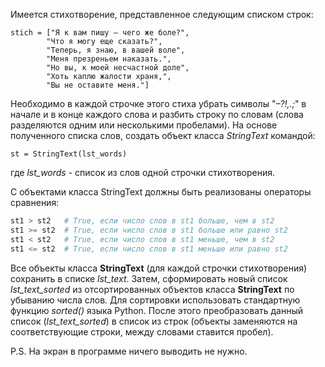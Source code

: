 Имеется стихотворение, представленное следующим списком строк:
```
stich = ["Я к вам пишу – чего же боле?",
        "Что я могу еще сказать?",
        "Теперь, я знаю, в вашей воле",
        "Меня презреньем наказать.",
        "Но вы, к моей несчастной доле",
        "Хоть каплю жалости храня,",
        "Вы не оставите меня."]
```
Необходимо в каждой строчке этого стиха убрать символы "_–?!,.;_" в начале и в конце каждого слова и разбить строку по словам (слова разделяются одним или несколькими пробелами). На основе полученного списка слов, создать объект класса _StringText_ командой:

`st = StringText(lst_words)`

где _lst_words_ - список из слов одной строчки стихотворения. 

С объектами класса StringText должны быть реализованы операторы сравнения:
```python
st1 > st2   # True, если число слов в st1 больше, чем в st2
st1 >= st2  # True, если число слов в st1 больше или равно st2
st1 < st2   # True, если число слов в st1 меньше, чем в st2
st1 <= st2  # True, если число слов в st1 меньше или равно st2
```
Все объекты класса **StringText** (для каждой строчки стихотворения) сохранить в списке _lst_text_. Затем, сформировать новый список _lst_text_sorted_ из отсортированных объектов класса **StringText** по убыванию числа слов. Для сортировки использовать стандартную функцию _sorted()_ языка Python. После этого преобразовать данный список (_lst_text_sorted_) в список из строк (объекты заменяются на соответствующие строки, между словами ставится пробел).

P.S. На экран в программе ничего выводить не нужно.
